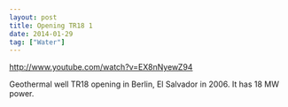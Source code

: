 ```yaml
---
layout: post
title: Opening TR18 1
date: 2014-01-29
tag: ["Water"]
---
```


http://www.youtube.com/watch?v=EX8nNyewZ94  

Geothermal well TR18 opening in Berlin, El Salvador in 2006. It has 18 MW power.